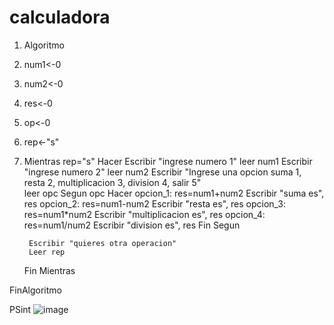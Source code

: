 # calculadora 


1. Algoritmo
2. num1<-0
3. num2<-0
4. res<-0
5. op<-0
6. rep<-"s"
7. Mientras rep="s" Hacer
		Escribir "ingrese numero 1"
		leer num1
		Escribir "ingrese numero 2"
		leer num2 
		Escribir "Ingrese una opcion suma 1, resta 2, multiplicacion 3, division 4, salir 5"	
		leer opc
		Segun opc Hacer
			opcion_1:
				res=num1+num2 
				Escribir "suma es", res
			opcion_2:
				res=num1-num2
				Escribir "resta es", res
			opcion_3:
				res=num1*num2
				Escribir "multiplicacion es", res
			opcion_4: 
				res=num1/num2
				Escribir "division es", res 
		Fin Segun
		
		Escribir "quieres otra operacion"
		Leer rep
	Fin Mientras

FinAlgoritmo


PSint ![image](https://user-images.githubusercontent.com/114308907/197366178-1f2f8db9-a06c-449f-a8de-9ef97f9d09cc.png)

